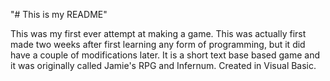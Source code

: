 "# This is my README" 

This was my first ever attempt at making a game. This was actually first made two weeks after first learning any form of programming, but it did have a couple of modifications later. It is a short text base based game and it was originally called Jamie's RPG and Infernum. Created in Visual Basic.
